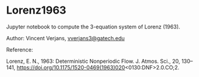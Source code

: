 # Lorenz1963

Jupyter notebook to compute the 3-equation system of Lorenz (1963).

Author: Vincent Verjans, vverjans3@gatech.edu

Reference:

Lorenz, E. N., 1963: Deterministic Nonperiodic Flow. J. Atmos. Sci., 20, 130–141, https://doi.org/10.1175/1520-0469(1963)020<0130:DNF>2.0.CO;2. 
